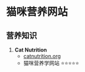 # 猫咪营养网站

## 营养知识
1. **Cat Nutrition**
   - [catnutrition.org](https://catnutrition.org)
   - 猫咪营养学网站 ⭐⭐⭐⭐⭐ 